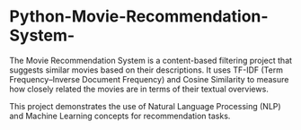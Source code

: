 # Python-Movie-Recommendation-System-

The Movie Recommendation System is a content-based filtering project that suggests similar movies based on their descriptions. It uses TF-IDF (Term Frequency–Inverse Document Frequency) and Cosine Similarity to measure how closely related the movies are in terms of their textual overviews.

This project demonstrates the use of Natural Language Processing (NLP) and Machine Learning concepts for recommendation tasks.
